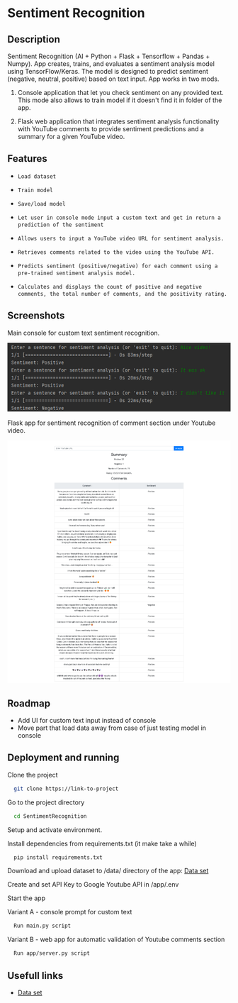 # Sentiment Recognition


## Description

Sentiment Recognition (AI + Python + Flask + Tensorflow + Pandas + Numpy). App creates, trains, and evaluates a sentiment analysis model using TensorFlow/Keras.
The model is designed to predict sentiment (negative, neutral, positive) based on text input.
App works in two mods.
1. Console application that let you check sentiment on any provided text.
This mode also allows to train model if it doesn't find it in folder of the app. 

2. Flask web application that integrates sentiment analysis functionality with YouTube comments
to provide sentiment predictions and a summary for a given YouTube video.



## Features

-     Load dataset
-     Train model
-     Save/load model
-     Let user in console mode input a custom text and get in return a prediction of the sentiment
-     Allows users to input a YouTube video URL for sentiment analysis.
-     Retrieves comments related to the video using the YouTube API.
-     Predicts sentiment (positive/negative) for each comment using a pre-trained sentiment analysis model.
-     Calculates and displays the count of positive and negative comments, the total number of comments, and the positivity rating.



## Screenshots

Main console for custom text sentiment recognition.

![Console mode](docs/img/main.png)



Flask app for sentiment recognition of comment section under Youtube video.

![Flask mode](docs/img/flask.png)


## Roadmap

- Add UI for custom text input instead of console
- Move part that load data away from case of just testing model in console


## Deployment and running

Clone the project

```bash
  git clone https://link-to-project
```

Go to the project directory

```bash
  cd SentimentRecognition
```

Setup and activate environment.

Install dependencies from requirements.txt
(it make take a while)

```bash
  pip install requirements.txt
```

Download and upload dataset to /data/ directory of the app:
[Data set](https://www.kaggle.com/datasets/kazanova/sentiment140?resource=download)

Create and set API Key to Google Youtube API in /app/.env

Start the app

Variant A - console prompt for custom text
```bash
  Run main.py script 
```

Variant B - web app for automatic validation of Youtube comments section
```bash
  Run app/server.py script 
```

## Usefull links

 - [Data set](https://www.kaggle.com/datasets/kazanova/sentiment140?resource=download)

